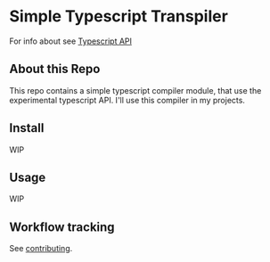 # Simple Typescript Transpiler

For info about see [Typescript API](https://github.com/Microsoft/TypeScript/wiki/Using-the-Compiler-API)

## About this Repo

This repo contains a simple typescript compiler module, that use the experimental typescript API.
I'll use this compiler in my projects.

## Install

WIP

## Usage

WIP

## Workflow tracking

See [contributing](docs/contributing.md).
